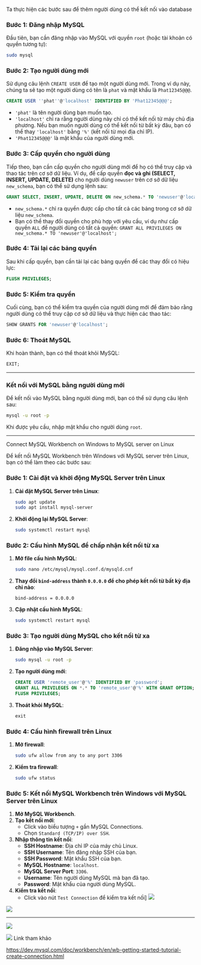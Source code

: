 Ta thực hiện các bước sau để thêm người dùng có thể kết nối vào database

### **Bước 1: Đăng nhập MySQL**
Đầu tiên, bạn cần đăng nhập vào MySQL với quyền `root` (hoặc tài khoản có quyền tương tự):

```bash
sudo mysql
```

### **Bước 2: Tạo người dùng mới**
Sử dụng câu lệnh `CREATE USER` để tạo một người dùng mới. Trong ví dụ này, chúng ta sẽ tạo một người dùng có tên là `phat` và mật khẩu là `Phat12345@@@`.

```sql
CREATE USER ''phat''@'localhost' IDENTIFIED BY 'Phat12345@@@';
```

- `'phat'` là tên người dùng bạn muốn tạo.
- `'localhost'` chỉ ra rằng người dùng này chỉ có thể kết nối từ máy chủ địa phương. Nếu bạn muốn người dùng có thể kết nối từ bất kỳ đâu, bạn có thể thay `'localhost'` bằng `'%'` (kết nối từ mọi địa chỉ IP).
- `'Phat12345@@@'` là mật khẩu của người dùng mới.

### **Bước 3: Cấp quyền cho người dùng**
Tiếp theo, bạn cần cấp quyền cho người dùng mới để họ có thể truy cập và thao tác trên cơ sở dữ liệu. Ví dụ, để cấp quyền **đọc và ghi (SELECT, INSERT, UPDATE, DELETE)** cho người dùng `newuser` trên cơ sở dữ liệu `new_schema`, bạn có thể sử dụng lệnh sau:

```sql
GRANT SELECT, INSERT, UPDATE, DELETE ON new_schema.* TO 'newuser'@'localhost';
```

- `new_schema.*` chỉ ra quyền được cấp cho tất cả các bảng trong cơ sở dữ liệu `new_schema`.
- Bạn có thể thay đổi quyền cho phù hợp với yêu cầu, ví dụ như cấp quyền `ALL` để người dùng có tất cả quyền: `GRANT ALL PRIVILEGES ON new_schema.* TO 'newuser'@'localhost';`

### **Bước 4: Tải lại các bảng quyền**
Sau khi cấp quyền, bạn cần tải lại các bảng quyền để các thay đổi có hiệu lực:

```sql
FLUSH PRIVILEGES;
```

### **Bước 5: Kiểm tra quyền**
Cuối cùng, bạn có thể kiểm tra quyền của người dùng mới để đảm bảo rằng người dùng có thể truy cập cơ sở dữ liệu và thực hiện các thao tác:

```sql
SHOW GRANTS FOR 'newuser'@'localhost';
```

### **Bước 6: Thoát MySQL**
Khi hoàn thành, bạn có thể thoát khỏi MySQL:

```sql
EXIT;
```

---

### **Kết nối với MySQL bằng người dùng mới**
Để kết nối vào MySQL bằng người dùng mới, bạn có thể sử dụng câu lệnh sau:

```bash
mysql -u root -p
```

Khi được yêu cầu, nhập mật khẩu cho người dùng `root`.

---


Connect MySQL Workbench on Windows to MySQL server on Linux

Để kết nối MySQL Workbench trên Windows với MySQL server trên Linux, bạn có thể làm theo các bước sau:

### Bước 1: Cài đặt và khởi động MySQL Server trên Linux
1. **Cài đặt MySQL Server trên Linux**:
   ```bash
   sudo apt update
   sudo apt install mysql-server
   ```
2. **Khởi động lại MySQL Server**:
   ```bash
   sudo systemctl restart mysql
   ```

### Bước 2: Cấu hình MySQL để chấp nhận kết nối từ xa
1. **Mở file cấu hình MySQL**:
   ```bash
   sudo nano /etc/mysql/mysql.conf.d/mysqld.cnf
   ```
2. **Thay đổi `bind-address` thành `0.0.0.0` để cho phép kết nối từ bất kỳ địa chỉ nào**:
   ```plaintext
   bind-address = 0.0.0.0
   ```
4. **Cập nhật cấu hình MySQL**:
   ```bash
   sudo systemctl restart mysql
   ```

### Bước 3: Tạo người dùng MySQL cho kết nối từ xa
1. **Đăng nhập vào MySQL Server**:
   ```bash
   sudo mysql -u root -p
   ```
2. **Tạo người dùng mới**:
   ```sql
   CREATE USER 'remote_user'@'%' IDENTIFIED BY 'password';
   GRANT ALL PRIVILEGES ON *.* TO 'remote_user'@'%' WITH GRANT OPTION;
   FLUSH PRIVILEGES;
   ```
3. **Thoát khỏi MySQL**:
   ```sql
   exit
   ```

### Bước 4: Cấu hình firewall trên Linux
1. **Mở firewall**:
   ```bash
   sudo ufw allow from any to any port 3306
   ```
2. **Kiểm tra firewall**:
   ```bash
   sudo ufw status
   ```

### Bước 5: Kết nối MySQL Workbench trên Windows với MySQL Server trên Linux
1. **Mở MySQL Workbench**.
2. **Tạo kết nối mới**:
   - Click vào biểu tượng `+` gần MySQL Connections.
   - Chọn `Standard (TCP/IP) over SSH`.
3. **Nhập thông tin kết nối**:
   - **SSH Hostname**: Địa chỉ IP của máy chủ Linux.
   - **SSH Username**: Tên đăng nhập SSH của bạn.
   - **SSH Password**: Mật khẩu SSH của bạn.
   - **MySQL Hostname**: `localhost`.
   - **MySQL Server Port**: `3306`.
   - **Username**: Tên người dùng MySQL mà bạn đã tạo.
   - **Password**: Mật khẩu của người dùng MySQL.
4. **Kiểm tra kết nối**:
   - Click vào nút `Test Connection` để kiểm tra kết nối]
![](https://img001.prntscr.com/file/img001/8nA7vX8RSe2BwTh0z2cn7A.png)


![](https://img001.prntscr.com/file/img001/BbhbigSJT0-FetzPyu_cwQ.png)

---


![](https://img001.prntscr.com/file/img001/u9L1zFLgSj2f26ZCXO_n1g.png)



![](https://img001.prntscr.com/file/img001/v5cRUFtKSauoXsq66n_x2A.png)
Link tham khảo

https://dev.mysql.com/doc/workbench/en/wb-getting-started-tutorial-create-connection.html

